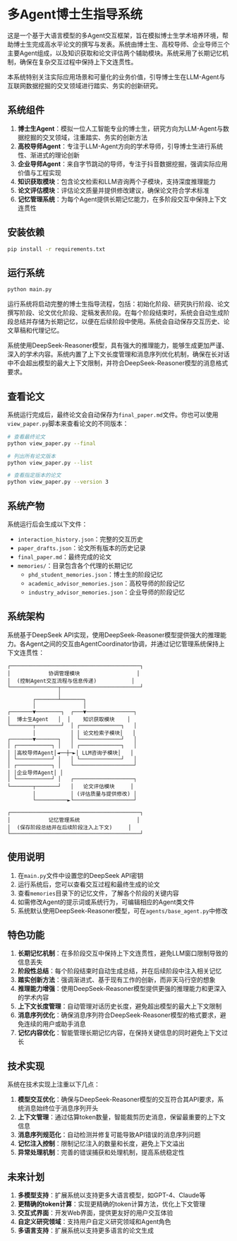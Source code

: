 # 多Agent博士生指导系统

这是一个基于大语言模型的多Agent交互框架，旨在模拟博士生学术培养环境，帮助博士生完成高水平论文的撰写与发表。系统由博士生、高校导师、企业导师三个主要Agent组成，以及知识获取和论文评估两个辅助模块。系统采用了长期记忆机制，确保在复杂交互过程中保持上下文连贯性。

本系统特别关注实际应用场景和可量化的业务价值，引导博士生在LLM-Agent与互联网数据挖掘的交叉领域进行踏实、务实的创新研究。

## 系统组件

1. **博士生Agent**：模拟一位人工智能专业的博士生，研究方向为LLM-Agent与数据挖掘的交叉领域，注重踏实、务实的创新方法
2. **高校导师Agent**：专注于LLM-Agent方向的学术导师，引导博士生进行系统性、渐进式的理论创新
3. **企业导师Agent**：来自字节跳动的导师，专注于抖音数据挖掘，强调实际应用价值与工程实现
4. **知识获取模块**：包含论文检索和LLM咨询两个子模块，支持深度推理能力
5. **论文评估模块**：评估论文质量并提供修改建议，确保论文符合学术标准
6. **记忆管理系统**：为每个Agent提供长期记忆能力，在多阶段交互中保持上下文连贯性

## 安装依赖

```bash
pip install -r requirements.txt
```

## 运行系统

```bash
python main.py
```

运行系统将启动完整的博士生指导流程，包括：初始化阶段、研究执行阶段、论文撰写阶段、论文优化阶段、定稿发表阶段。在每个阶段结束时，系统会自动生成阶段总结并存储为长期记忆，以便在后续阶段中使用。系统会自动保存交互历史、论文草稿和代理记忆。

系统使用DeepSeek-Reasoner模型，具有强大的推理能力，能够生成更加严谨、深入的学术内容。系统内置了上下文长度管理和消息序列优化机制，确保在长对话中不会超出模型的最大上下文限制，并符合DeepSeek-Reasoner模型的消息格式要求。

## 查看论文

系统运行完成后，最终论文会自动保存为`final_paper.md`文件。你也可以使用`view_paper.py`脚本来查看论文的不同版本：

```bash
# 查看最终论文
python view_paper.py --final

# 列出所有论文版本
python view_paper.py --list

# 查看指定版本的论文
python view_paper.py --version 3
```

## 系统产物

系统运行后会生成以下文件：

- `interaction_history.json`：完整的交互历史
- `paper_drafts.json`：论文所有版本的历史记录
- `final_paper.md`：最终完成的论文
- `memories/`：目录包含各个代理的长期记忆
  - `phd_student_memories.json`：博士生的阶段记忆
  - `academic_advisor_memories.json`：高校导师的阶段记忆
  - `industry_advisor_memories.json`：企业导师的阶段记忆

## 系统架构

系统基于DeepSeek API实现，使用DeepSeek-Reasoner模型提供强大的推理能力。各Agent之间的交互由AgentCoordinator协调，并通过记忆管理系统保持上下文连贯性：

```ascii
┌─────────────────────────────────────────┐
│            协调管理模块                  │
│  (控制Agent交互流程与信息传递)           │
└───────────────┬─────────────────────────┘
                │
        ┌───────┴───────┐
        │               │
┌───────▼────────┐  ┌───▼───────────────┐
│  博士生Agent   │  │    知识获取模块    │
└───────┬────────┘  │ ┌─────────────┐   │
        │           │ │ 论文检索子模块│   │
┌───────▼───────┐   │ └─────────────┘   │
│ ┌───────────┐ │   │ ┌─────────────┐   │
│ │高校导师Agent│◄──┼─►│ LLM咨询子模块│   │
│ └───────────┘ │   │ └─────────────┘   │
│ ┌───────────┐ │   └───────────────────┘
│ │企业导师Agent│ │
│ └───────────┘ │   ┌───────────────────┐
└───────┬───────┘   │   论文评估模块     │
        │           │ (评估质量与提供修改) │
        └──────────►└───────────────────┘

┌─────────────────────────────────────────┐
│            记忆管理系统                  │
│  (保存阶段总结并在后续阶段注入上下文)     │
└─────────────────────────────────────────┘
```

## 使用说明

1. 在`main.py`文件中设置您的DeepSeek API密钥
2. 运行系统后，您可以查看交互过程和最终生成的论文
3. 查看`memories`目录下的记忆文件，了解各个阶段的关键内容
4. 如需修改Agent的提示词或系统行为，可编辑相应的Agent类文件
5. 系统默认使用DeepSeek-Reasoner模型，可在`agents/base_agent.py`中修改

## 特色功能

1. **长期记忆机制**：在多阶段交互中保持上下文连贯性，避免LLM窗口限制导致的信息丢失
2. **阶段性总结**：每个阶段结束时自动生成总结，并在后续阶段中注入相关记忆
3. **踏实创新方法**：强调渐进式、基于现有工作的创新，而非天马行空的想象
4. **推理能力增强**：使用DeepSeek-Reasoner模型提供更强的推理能力和更深入的学术内容
5. **上下文长度管理**：自动管理对话历史长度，避免超出模型的最大上下文限制
6. **消息序列优化**：确保消息序列符合DeepSeek-Reasoner模型的格式要求，避免连续的用户或助手消息
7. **记忆内容优化**：智能管理长期记忆内容，在保持关键信息的同时避免上下文过长

## 技术实现

系统在技术实现上注重以下几点：

1. **模型交互优化**：确保与DeepSeek-Reasoner模型的交互符合其API要求，系统消息始终位于消息序列开头
2. **上下文管理**：通过估算token数量，智能裁剪历史消息，保留最重要的上下文信息
3. **消息序列规范化**：自动检测并修复可能导致API错误的消息序列问题
4. **记忆注入控制**：限制记忆注入的数量和长度，避免上下文溢出
5. **异常处理机制**：完善的错误捕获和处理机制，提高系统稳定性

## 未来计划

1. **多模型支持**：扩展系统以支持更多大语言模型，如GPT-4、Claude等
2. **更精确的token计算**：实现更精确的token计算方法，优化上下文管理
3. **交互式界面**：开发Web界面，提供更友好的用户交互体验
4. **自定义研究领域**：支持用户自定义研究领域和Agent角色
5. **多语言支持**：扩展系统以支持更多语言的论文生成